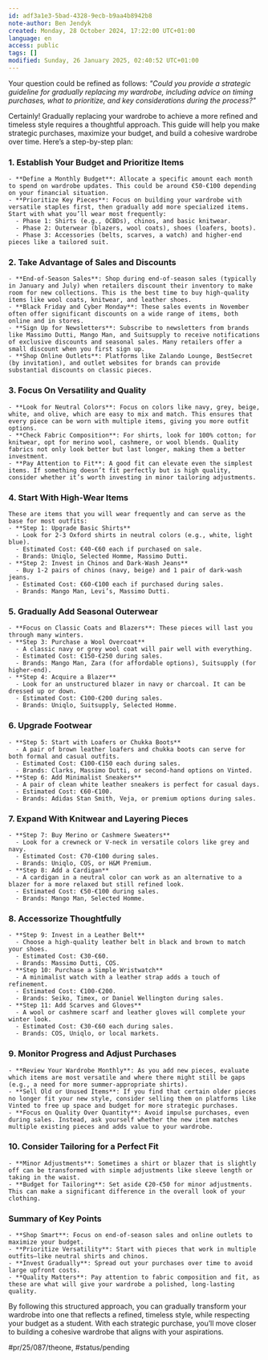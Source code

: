 ```yaml
---
id: adf3a1e3-5bad-4328-9ecb-b9aa4b8942b8
note-author: Ben Jendyk
created: Monday, 28 October 2024, 17:22:00 UTC+01:00
language: en
access: public
tags: []
modified: Sunday, 26 January 2025, 02:40:52 UTC+01:00
---
```


Your question could be refined as follows: *"Could you provide a strategic guideline for gradually replacing my wardrobe, including advice on timing purchases, what to prioritize, and key considerations during the process?"*

Certainly! Gradually replacing your wardrobe to achieve a more refined and timeless style requires a thoughtful approach. This guide will help you make strategic purchases, maximize your budget, and build a cohesive wardrobe over time. Here’s a step-by-step plan:

### 1. **Establish Your Budget and Prioritize Items**

	- **Define a Monthly Budget**: Allocate a specific amount each month to spend on wardrobe updates. This could be around €50-€100 depending on your financial situation.
	- **Prioritize Key Pieces**: Focus on building your wardrobe with versatile staples first, then gradually add more specialized items. Start with what you’ll wear most frequently:
	  - Phase 1: Shirts (e.g., OCBDs), chinos, and basic knitwear.
	  - Phase 2: Outerwear (blazers, wool coats), shoes (loafers, boots).
	  - Phase 3: Accessories (belts, scarves, a watch) and higher-end pieces like a tailored suit.

### 2. **Take Advantage of Sales and Discounts**

	- **End-of-Season Sales**: Shop during end-of-season sales (typically in January and July) when retailers discount their inventory to make room for new collections. This is the best time to buy high-quality items like wool coats, knitwear, and leather shoes.
	- **Black Friday and Cyber Monday**: These sales events in November often offer significant discounts on a wide range of items, both online and in stores.
	- **Sign Up for Newsletters**: Subscribe to newsletters from brands like Massimo Dutti, Mango Man, and Suitsupply to receive notifications of exclusive discounts and seasonal sales. Many retailers offer a small discount when you first sign up.
	- **Shop Online Outlets**: Platforms like Zalando Lounge, BestSecret (by invitation), and outlet websites for brands can provide substantial discounts on classic pieces.

### 3. **Focus On Versatility and Quality**

	- **Look for Neutral Colors**: Focus on colors like navy, grey, beige, white, and olive, which are easy to mix and match. This ensures that every piece can be worn with multiple items, giving you more outfit options.
	- **Check Fabric Composition**: For shirts, look for 100% cotton; for knitwear, opt for merino wool, cashmere, or wool blends. Quality fabrics not only look better but last longer, making them a better investment.
	- **Pay Attention to Fit**: A good fit can elevate even the simplest items. If something doesn’t fit perfectly but is high quality, consider whether it’s worth investing in minor tailoring adjustments.

### 4. **Start With High-Wear Items**

	These are items that you will wear frequently and can serve as the base for most outfits:
	- **Step 1: Upgrade Basic Shirts**  
	  - Look for 2-3 Oxford shirts in neutral colors (e.g., white, light blue).
	  - Estimated Cost: €40-€60 each if purchased on sale.
	  - Brands: Uniqlo, Selected Homme, Massimo Dutti.
	- **Step 2: Invest in Chinos and Dark-Wash Jeans**  
	  - Buy 1-2 pairs of chinos (navy, beige) and 1 pair of dark-wash jeans.
	  - Estimated Cost: €60-€100 each if purchased during sales.
	  - Brands: Mango Man, Levi’s, Massimo Dutti.

### 5. **Gradually Add Seasonal Outerwear**

	- **Focus on Classic Coats and Blazers**: These pieces will last you through many winters.
	- **Step 3: Purchase a Wool Overcoat**  
	  - A classic navy or grey wool coat will pair well with everything.
	  - Estimated Cost: €150-€250 during sales.
	  - Brands: Mango Man, Zara (for affordable options), Suitsupply (for higher-end).
	- **Step 4: Acquire a Blazer**  
	  - Look for an unstructured blazer in navy or charcoal. It can be dressed up or down.
	  - Estimated Cost: €100-€200 during sales.
	  - Brands: Uniqlo, Suitsupply, Selected Homme.

### 6. **Upgrade Footwear**

	- **Step 5: Start with Loafers or Chukka Boots**  
	  - A pair of brown leather loafers and chukka boots can serve for both formal and casual outfits.
	  - Estimated Cost: €100-€150 each during sales.
	  - Brands: Clarks, Massimo Dutti, or second-hand options on Vinted.
	- **Step 6: Add Minimalist Sneakers**  
	  - A pair of clean white leather sneakers is perfect for casual days.
	  - Estimated Cost: €60-€100.
	  - Brands: Adidas Stan Smith, Veja, or premium options during sales.

### 7. **Expand With Knitwear and Layering Pieces**

	- **Step 7: Buy Merino or Cashmere Sweaters**  
	  - Look for a crewneck or V-neck in versatile colors like grey and navy.
	  - Estimated Cost: €70-€100 during sales.
	  - Brands: Uniqlo, COS, or H&M Premium.
	- **Step 8: Add a Cardigan**  
	  - A cardigan in a neutral color can work as an alternative to a blazer for a more relaxed but still refined look.
	  - Estimated Cost: €50-€100 during sales.
	  - Brands: Mango Man, Selected Homme.

### 8. **Accessorize Thoughtfully**

	- **Step 9: Invest in a Leather Belt**  
	  - Choose a high-quality leather belt in black and brown to match your shoes.
	  - Estimated Cost: €30-€60.
	  - Brands: Massimo Dutti, COS.
	- **Step 10: Purchase a Simple Wristwatch**  
	  - A minimalist watch with a leather strap adds a touch of refinement.
	  - Estimated Cost: €100-€200.
	  - Brands: Seiko, Timex, or Daniel Wellington during sales.
	- **Step 11: Add Scarves and Gloves**  
	  - A wool or cashmere scarf and leather gloves will complete your winter look.
	  - Estimated Cost: €30-€60 each during sales.
	  - Brands: COS, Uniqlo, or local markets.

### 9. **Monitor Progress and Adjust Purchases**

	- **Review Your Wardrobe Monthly**: As you add new pieces, evaluate which items are most versatile and where there might still be gaps (e.g., a need for more summer-appropriate shirts).
	- **Sell Old or Unused Items**: If you find that certain older pieces no longer fit your new style, consider selling them on platforms like Vinted to free up space and budget for more strategic purchases.
	- **Focus on Quality Over Quantity**: Avoid impulse purchases, even during sales. Instead, ask yourself whether the new item matches multiple existing pieces and adds value to your wardrobe.

### 10. **Consider Tailoring for a Perfect Fit**

	- **Minor Adjustments**: Sometimes a shirt or blazer that is slightly off can be transformed with simple adjustments like sleeve length or taking in the waist.
	- **Budget for Tailoring**: Set aside €20-€50 for minor adjustments. This can make a significant difference in the overall look of your clothing.

### Summary of Key Points

	- **Shop Smart**: Focus on end-of-season sales and online outlets to maximize your budget.
	- **Prioritize Versatility**: Start with pieces that work in multiple outfits—like neutral shirts and chinos.
	- **Invest Gradually**: Spread out your purchases over time to avoid large upfront costs.
	- **Quality Matters**: Pay attention to fabric composition and fit, as these are what will give your wardrobe a polished, long-lasting quality.

By following this structured approach, you can gradually transform your wardrobe into one that reflects a refined, timeless style, while respecting your budget as a student. With each strategic purchase, you’ll move closer to building a cohesive wardrobe that aligns with your aspirations.


#pr/25/087/theone, #status/pending